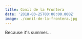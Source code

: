 ```yaml
---
title: Conil de la Frontera
date: '2018-03-25T00:00:00.000Z'
image: ./conil-de-la-frontera.jpg
---
```


Because it's summer...
